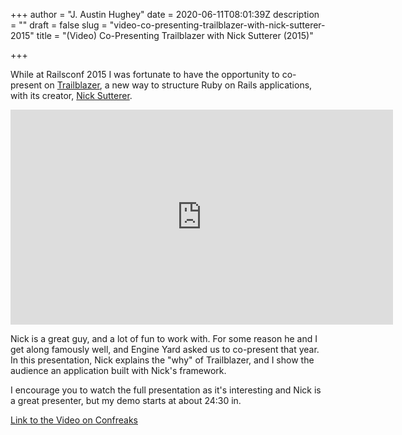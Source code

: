 +++
author = "J. Austin Hughey"
date = 2020-06-11T08:01:39Z
description = ""
draft = false
slug = "video-co-presenting-trailblazer-with-nick-sutterer-2015"
title = "(Video) Co-Presenting Trailblazer with Nick Sutterer (2015)"

+++


While at Railsconf 2015 I was fortunate to have the opportunity to co-present on [Trailblazer](http://trailblazer.to/), a new way to structure Ruby on Rails applications, with its creator, [Nick Sutterer](https://twitter.com/apotonick).

<iframe width="612" height="344" src="https://www.youtube.com/embed/qSxN4mlyQO8?start=1472&feature=oembed" frameborder="0" allow="accelerometer; autoplay; encrypted-media; gyroscope; picture-in-picture" allowfullscreen></iframe>

Nick is a great guy, and a lot of fun to work with. For some reason he and I get along famously well, and Engine Yard asked us to co-present that year. In this presentation, Nick explains the "why" of Trailblazer, and I show the audience an application built with Nick's framework.

I encourage you to watch the full presentation as it's interesting and Nick is a great presenter, but my demo starts at about 24:30 in.

[Link to the Video on Confreaks](http://confreaks.tv/videos/railsconf2015-trailblazer-a-new-architecture-for-rails)

